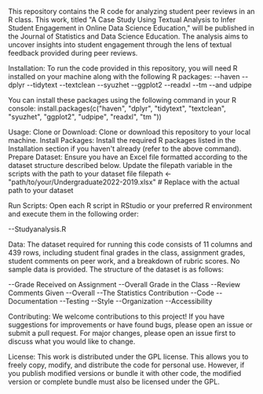 This repository contains the R code for analyzing student peer reviews in an R class. 
This work, titled "A Case Study Using Textual Analysis to Infer Student Engagement in Online Data Science Education," will be published in the Journal of Statistics and Data Science Education. The analysis aims to uncover insights into student engagement through the lens of textual feedback provided during peer reviews.

Installation:
To run the code provided in this repository, you will need R installed on your machine along with the following R packages:
--haven
--dplyr
--tidytext
--textclean
--syuzhet
--ggplot2
--readxl 
--tm 
--and udpipe 

You can install these packages using the following command in your R console:
install.packages(c("haven", "dplyr", "tidytext", "textclean", "syuzhet", "ggplot2", "udpipe",  "readxl", "tm "))

Usage:
Clone or Download: Clone or download this repository to your local machine.
Install Packages: Install the required R packages listed in the Installation section if you haven't already (refer to the above command).
Prepare Dataset: Ensure you have an Excel file formatted according to the dataset structure described below. Update the filepath variable in the scripts with the path to your dataset file
filepath <- "path/to/your/Undergraduate2022-2019.xlsx" # Replace with the actual path to your dataset

Run Scripts: 
Open each R script in RStudio or your preferred R environment and execute them in the following order:

--Studyanalysis.R


Data:
The dataset required for running this code consists of 11 columns and 439 rows, including student final grades in the class, assignment grades, student comments on peer work, and a breakdown of rubric scores. No sample data is provided.
The structure of the dataset is as follows:

--Grade Received on Assignment
--Overall Grade in the Class
--Review Comments Given
--Overall
--The Statistics Contribution
--Code
--Documentation
--Testing
--Style
--Organization
--Accessibility

Contributing:
We welcome contributions to this project! If you have suggestions for improvements or have found bugs, please open an issue or submit a pull request. For major changes, please open an issue first to discuss what you would like to change.

License:
This work is distributed under the GPL license. This allows you to freely copy, modify, and distribute the code for personal use. However, if you publish modified versions or bundle it with other code, the modified version or complete bundle must also be licensed under the GPL.
